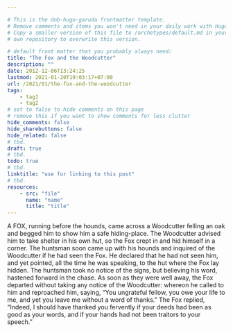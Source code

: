 ```yaml
---

# This is the dnb-hugo-garuda frontmatter template. 
# Remove comments and items you won't need in your daily work with Hugo.
# Copy a smaller version of this file to /archetypes/default.md in your
# own repository to overwrite this version.

# default front matter that you probably always need:
title: "The Fox and the Woodcutter"
description: ""
date: 2012-12-06T13:24:25
lastmod: 2021-01-20T19:03:17+07:00
url: /2021/01/the-fox-and-the-woodcutter
tags:
    - tag1
    - tag2
# set to false to hide comments on this page
# remove this if you want to show comments for less clutter
hide_comments: false
hide_sharebuttons: false
hide_related: false
# tbd.
draft: true
# tbd.
todo: true
# tbd.
linktitle: "use for linking to this post"
# tbd.
resources:
    - src: "file"
      name: "name"
      title: "title"
---
```

A FOX, running before the hounds, came across a Woodcutter felling an oak and begged him to show him a safe hiding-place. The Woodcutter advised him to take shelter in his own hut, so the Fox crept in and hid himself in a corner. The huntsman soon came up with his hounds and inquired of the Woodcutter if he had seen the Fox. He declared that he had not seen him, and yet pointed, all the time he was speaking, to the hut where the Fox lay hidden. The huntsman took no notice of the signs, but believing his word, hastened forward in the chase. As soon as they were well away, the Fox departed without taking any notice of the Woodcutter: whereon he called to him and reproached him, saying, “You ungrateful fellow, you owe your life to me, and yet you leave me without a word of thanks.” The Fox replied, “Indeed, I should have thanked you fervently if your deeds had been as good as your words, and if your hands had not been traitors to your speech.”
